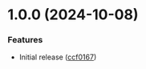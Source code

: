 # 1.0.0 (2024-10-08)


### Features

* Initial release ([ccf0167](https://github.com/theothergothamdev/mexc-node-sdk/commit/ccf01672c077a271cfd9eadb08616ba213e63475))
